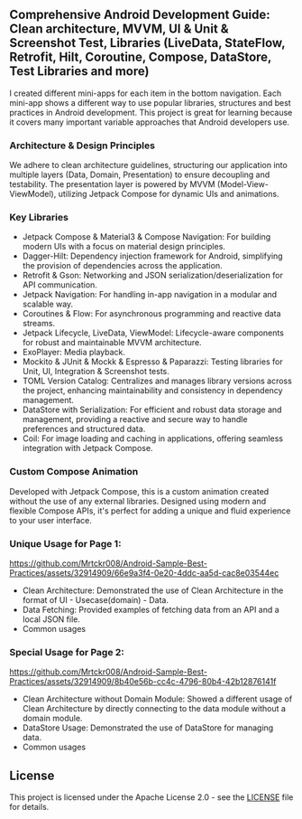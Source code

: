 ## Comprehensive Android Development Guide: Clean architecture, MVVM, UI & Unit & Screenshot Test, Libraries (LiveData, StateFlow, Retrofit, Hilt, Coroutine, Compose, DataStore, Test Libraries and more)

I created different mini-apps for each item in the bottom navigation. Each mini-app shows a different way to use popular libraries, structures and best practices in Android development. This project is great for learning because it covers many important variable approaches that Android developers use.

### Architecture & Design Principles

We adhere to clean architecture guidelines, structuring our application into multiple layers (Data, Domain, Presentation) to ensure decoupling and testability. The presentation layer is powered by MVVM (Model-View-ViewModel), utilizing Jetpack Compose for dynamic UIs and animations.

### Key Libraries

- Jetpack Compose & Material3 & Compose Navigation: For building modern UIs with a focus on material design principles.
- Dagger-Hilt: Dependency injection framework for Android, simplifying the provision of dependencies across the application.
- Retrofit & Gson: Networking and JSON serialization/deserialization for API communication.
- Jetpack Navigation: For handling in-app navigation in a modular and scalable way.
- Coroutines & Flow: For asynchronous programming and reactive data streams.
- Jetpack Lifecycle, LiveData, ViewModel: Lifecycle-aware components for robust and maintainable MVVM architecture.
- ExoPlayer: Media playback.
- Mockito & JUnit & Mockk & Espresso & Paparazzi: Testing libraries for Unit, UI, Integration & Screenshot tests.
- TOML Version Catalog: Centralizes and manages library versions across the project, enhancing maintainability and consistency in dependency management.
- DataStore with Serialization: For efficient and robust data storage and management, providing a reactive and secure way to handle preferences and structured data.
- Coil: For image loading and caching in applications, offering seamless integration with Jetpack Compose.

### Custom Compose Animation
Developed with Jetpack Compose, this is a custom animation created without the use of any external libraries. Designed using modern and flexible Compose APIs, it's perfect for adding a unique and fluid experience to your user interface.

### Unique Usage for Page 1:
https://github.com/Mrtckr008/Android-Sample-Best-Practices/assets/32914909/66e9a3f4-0e20-4ddc-aa5d-cac8e03544ec
- Clean Architecture: Demonstrated the use of Clean Architecture in the format of UI - Usecase(domain) - Data.
- Data Fetching: Provided examples of fetching data from an API and a local JSON file.
- Common usages
  
### Special Usage for Page 2:
https://github.com/Mrtckr008/Android-Sample-Best-Practices/assets/32914909/8b40e56b-cc4c-4796-80b4-42b12876141f
- Clean Architecture without Domain Module: Showed a different usage of Clean Architecture by directly connecting to the data module without a domain module.
- DataStore Usage: Demonstrated the use of DataStore for managing data.
- Common usages


## License

This project is licensed under the Apache License 2.0 - see the [LICENSE](LICENSE.txt) file for details.

